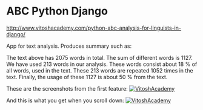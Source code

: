 # ABC Python Django
http://www.vitoshacademy.com/python-abc-analysis-for-linguists-in-django/

App for text analysis. Produces summary such as:

The text above has 2075 words in total. The sum of different words is 1127. We have used 213 words in our analysis. These words consist about 18 % of all words, used in the text. These 213 words are repeated 1052 times in the text. Finally, the usage of these 1127 is about 50 % from the text.

These are the screenshots from the first feature:
[![VitoshAcademy](http://www.vitoshacademy.com/wp-content/uploads/2015/06/AbcAnalysis.png)](http://www.vitoshacademy.com/python-abc-analysis-for-linguists-in-django/)

And this is what you get when you scroll down:
[![VitoshAcademy](http://www.vitoshacademy.com/wp-content/uploads/2015/06/AbcAnalysis2.png)](http://www.vitoshacademy.com/python-abc-analysis-for-linguists-in-django/
)
